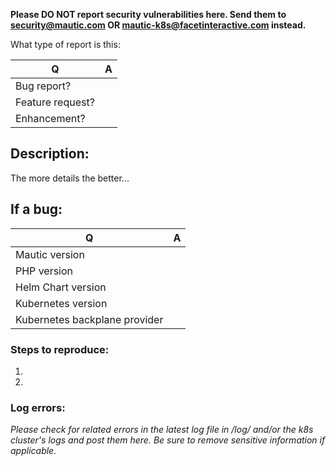 **Please DO NOT report security vulnerabilities here. Send them to security@mautic.com OR mautic-k8s@facetinteractive.com instead.**

What type of report is this:

| Q  | A
| ---| ---
| Bug report? | 
| Feature request? | 
| Enhancement? | 

## Description:
The more details the better...

## If a bug:

| Q   | A
| --- | ---
| Mautic version | 
| PHP version | 
| Helm Chart version |
| Kubernetes version |
| Kubernetes backplane provider | 

### Steps to reproduce:
1. 
2. 
 
### Log errors: 

_Please check for related errors in the latest log file in /log/ and/or the k8s cluster's logs and post them here. Be sure to remove sensitive information if applicable._ 

